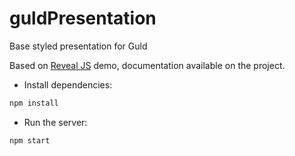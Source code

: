 # guldPresentation
Base styled presentation for Guld

Based on [Reveal JS](https://github.com/hakimel/reveal.js/) demo, documentation available on the project.

* Install dependencies:

```bash
npm install
```

* Run the server:

```bash
npm start
```